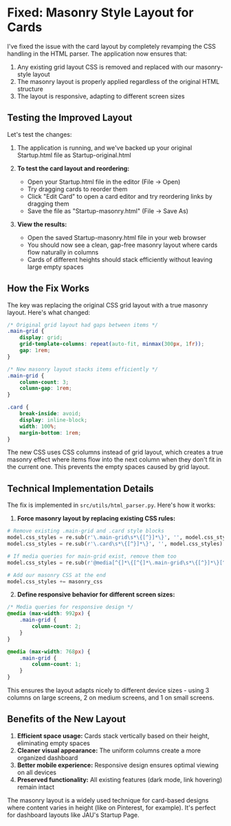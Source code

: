 # Fixed: Masonry Style Layout for Cards

I've fixed the issue with the card layout by completely revamping the CSS handling in the HTML parser. The application now ensures that:

1. Any existing grid layout CSS is removed and replaced with our masonry-style layout
2. The masonry layout is properly applied regardless of the original HTML structure
3. The layout is responsive, adapting to different screen sizes

## Testing the Improved Layout

Let's test the changes:

1. The application is running, and we've backed up your original Startup.html file as Startup-original.html

2. **To test the card layout and reordering:**
   - Open your Startup.html file in the editor (File → Open)
   - Try dragging cards to reorder them
   - Click "Edit Card" to open a card editor and try reordering links by dragging them
   - Save the file as "Startup-masonry.html" (File → Save As)

3. **View the results:**
   - Open the saved Startup-masonry.html file in your web browser
   - You should now see a clean, gap-free masonry layout where cards flow naturally in columns
   - Cards of different heights should stack efficiently without leaving large empty spaces

## How the Fix Works

The key was replacing the original CSS grid layout with a true masonry layout. Here's what changed:

```css
/* Original grid layout had gaps between items */
.main-grid {
    display: grid;
    grid-template-columns: repeat(auto-fit, minmax(300px, 1fr));
    gap: 1rem;
}

/* New masonry layout stacks items efficiently */
.main-grid {
    column-count: 3;
    column-gap: 1rem;
}

.card {
    break-inside: avoid;
    display: inline-block;
    width: 100%;
    margin-bottom: 1rem;
}
```

The new CSS uses CSS columns instead of grid layout, which creates a true masonry effect where items flow into the next column when they don't fit in the current one. This prevents the empty spaces caused by grid layout.

## Technical Implementation Details

The fix is implemented in `src/utils/html_parser.py`. Here's how it works:

1. **Force masonry layout by replacing existing CSS rules:**
```python
# Remove existing .main-grid and .card style blocks
model.css_styles = re.sub(r'\.main-grid\s*\{[^}]*\}', '', model.css_styles)
model.css_styles = re.sub(r'\.card\s*\{[^}]*\}', '', model.css_styles)

# If media queries for main-grid exist, remove them too
model.css_styles = re.sub(r'@media[^{]*\{[^{]*\.main-grid\s*\{[^}]*\}[^}]*\}', '', model.css_styles)

# Add our masonry CSS at the end
model.css_styles += masonry_css
```

2. **Define responsive behavior for different screen sizes:**
```css
/* Media queries for responsive design */
@media (max-width: 992px) {
    .main-grid {
        column-count: 2;
    }
}

@media (max-width: 768px) {
    .main-grid {
        column-count: 1;
    }
}
```

This ensures the layout adapts nicely to different device sizes - using 3 columns on large screens, 2 on medium screens, and 1 on small screens.

## Benefits of the New Layout

1. **Efficient space usage:** Cards stack vertically based on their height, eliminating empty spaces
2. **Cleaner visual appearance:** The uniform columns create a more organized dashboard
3. **Better mobile experience:** Responsive design ensures optimal viewing on all devices
4. **Preserved functionality:** All existing features (dark mode, link hovering) remain intact

The masonry layout is a widely used technique for card-based designs where content varies in height (like on Pinterest, for example). It's perfect for dashboard layouts like JAU's Startup Page.

